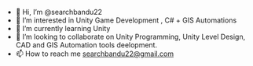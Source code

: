 - 👋 Hi, I’m @searchbandu22
- 👀 I’m interested in Unity Game Development , C# + GIS Automations
- 🌱 I’m currently learning Unity
- 💞️ I’m looking to collaborate on Unity Programming, Unity Level Design, CAD and GIS Automation tools deelopment. 
- 📫 How to reach me searchbandu22@gmail.com

<!---
searchbandu22/searchbandu22 is a ✨ special ✨ repository because its `README.md` (this file) appears on your GitHub profile.
You can click the Preview link to take a look at your changes.
--->
